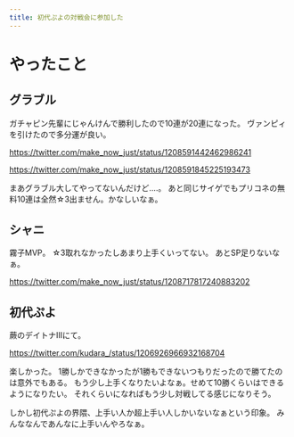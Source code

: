 ```yaml
---
title: 初代ぷよの対戦会に参加した
---
```


# やったこと

## グラブル

ガチャピン先輩にじゃんけんで勝利したので10連が20連になった。
ヴァンピィを引けたので多分運が良い。

<https://twitter.com/make_now_just/status/1208591442462986241>

<https://twitter.com/make_now_just/status/1208591845225193473>

まあグラブル大してやってないんだけど‥‥。
あと同じサイゲでもプリコネの無料10連は全然☆3出ません。かなしいなぁ。

## シャニ

霧子MVP。
☆3取れなかったしあまり上手くいってない。
あとSP足りないなぁ。

<https://twitter.com/make_now_just/status/1208717817240883202>

## 初代ぷよ

蕨のデイトナIIIにて。

<https://twitter.com/kudara_/status/1206926966932168704>

楽しかった。
1勝しかできなかったが1勝もできないつもりだったので勝てたのは意外でもある。
もう少し上手くなりたいよなぁ。せめて10勝くらいはできるようになりたい。
それくらいになればもう少し対戦してる感じになりそう。

しかし初代ぷよの界隈、上手い人か超上手い人しかいないなぁという印象。
みんななんであんなに上手いんやろなぁ。
